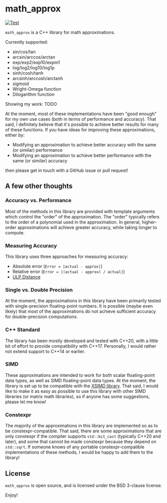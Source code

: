 # math_approx

[![Test](https://github.com/Chowdhury-DSP/math_approx/actions/workflows/run_tests.yml/badge.svg)](https://github.com/Chowdhury-DSP/math_approx/actions/workflows/run_tests.yml)

`math_approx` is a C++ library for math approximations.

Currently supported:

- sin/cos/tan
- arcsin/arccos/arctan
- exp/exp2/exp10/expm1
- log/log2/log10/log1p
- sinh/cosh/tanh
- arcsinh/arccosh/arctanh
- sigmoid
- Wright-Omega function
- Dilogarithm function

Showing my work:
TODO

At the moment, most of these implementations have been "good enough"
for my own use cases (both in terms of performance and accuracy). That
said, I definitely believe that it's possible to achieve better results
for many of these functions. If you have ideas for improving these
approximations, either by:
- Modifying an approximation to achieve better accuracy with the same (or similar) performance
- Modifying an approximation to achieve better performance with the same (or similar) accuracy

then please get in touch with a GitHub issue or pull request!

## A few other thoughts

### Accuracy vs. Performance

Most of the methods in this library are provided with template
arguments which control the "order" of the approximation. The
"order" typically refers to the order of a polynomial used in
the approximation. In general, higher-order approximations will
achieve greater accuracy, while taking longer to compute.

### Measuring Accuracy

This library uses three approaches for measuring accuracy:
- Absolute error (`Error = |actual - approx|`)
- Relative error (`Error = |(actual - approx) / actual|`)
- [ULP Distance](https://en.wikipedia.org/wiki/Unit_in_the_last_place#:~:text=In%20computer%20science%20and%20numerical,of%20accuracy%20in%20numeric%20calculations.)

### Single vs. Double Precision

At the moment, the approximations in this library have been
primarily tested with single-precision floating-point numbers.
It is possible (maybe even likely) that most of the approximations
do not achieve sufficient accuracy for double-precision computations.

### C++ Standard

The library has been mostly developed and tested with C++20, with
a little bit of effort to provide compatibility with C++17.
Personally, I would rather not extend support to C++14 or earlier.

### SIMD

These approximations are intended to work for both scalar floating-point
data types, as well as SIMD floating-point data types. At the moment,
the library is set up to be compatible with the [XSIMD library](https://github.com/xtensor-stack/xsimd).
That said, I would like to make it as easy as possible to use this
library with other SIMD libraries (or matrix math libraries), so if
anyone has some suggestions, please let me know!

### Constexpr

The majority of the approximations in this library are implemented
so as to be constexpr-compatible. That said, there are some
approximations that are only constexpr if the compiler supports
`std::bit_cast` (typically C++20 and later), and some that cannot
be made constexpr because they depend on `std::sqrt`. If someone
knows of any portable constexpr-compatible implementations of these
methods, I would be happy to add them to the library!

## License

`math_approx` is open source, and is licensed under the
BSD 3-clause license.

Enjoy!
